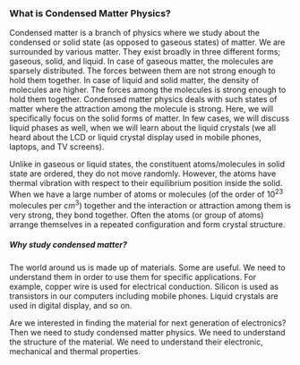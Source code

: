 ### What is Condensed Matter Physics?
 
Condensed matter is a branch of physics where we study about the condensed or solid state (as opposed to gaseous states) of matter. We are surrounded by various matter. They exist broadly in three different forms; gaseous, solid, and liquid. In case of gaseous matter, the molecules are sparsely distributed. The forces between them are not strong enough to hold them together. In case of liquid and solid matter, the density of molecules are higher. The forces among the molecules is strong enough to hold them together. Condensed matter physics deals with such states of matter where the attraction among the molecule is strong.  Here, we will specifically focus on the solid forms of matter. In few cases, we will discuss liquid phases as well, when we will learn about the liquid crystals (we all heard about the LCD or liquid crystal display used in mobile phones, laptops, and TV screens). 

Unlike in gaseous or liquid states, the constituent atoms/molecules in solid state are ordered, they do not move randomly. However, the atoms have thermal vibration with respect to their equilibrium position inside the solid. When we have a large number of atoms or molecules (of the order of $10^{23}$ molecules per $cm^3$) together and the interaction or attraction among them is very strong, they bond together. Often the atoms (or group of atoms) arrange themselves in a repeated configuration and form crystal structure. 

##### Why study condensed matter? 
The world around us is made up of materials. Some are useful. We need to understand them in order to use them for specific applications. For example, copper wire is used for electrical conduction. Silicon is used as transistors in our computers including mobile phones. Liquid crystals are used in digital display, and so on. 

Are we interested in finding the material for next generation of electronics? Then we need to study condensed matter physics. We need to understand the structure of the material. We need to understand their electronic, mechanical and thermal properties. 
